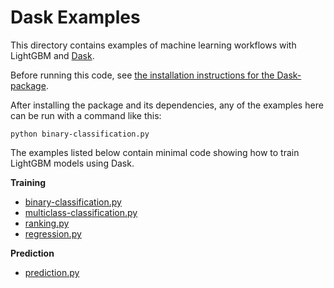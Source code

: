 Dask Examples
=============

This directory contains examples of machine learning workflows with LightGBM and [Dask](https://dask.org/).

Before running this code, see [the installation instructions for the Dask-package](https://github.com/microsoft/LightGBM/tree/master/python-package#install-dask-package).

After installing the package and its dependencies, any of the examples here can be run with a command like this:

```shell
python binary-classification.py
```

The examples listed below contain minimal code showing how to train LightGBM models using Dask.

**Training**

* [binary-classification.py](./binary-classification.py)
* [multiclass-classification.py](./multiclass-classification.py)
* [ranking.py](./ranking.py)
* [regression.py](./regression.py)

**Prediction**

* [prediction.py](./prediction.py)
